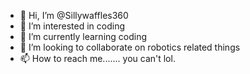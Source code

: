 - 👋 Hi, I’m @Sillywaffles360
- 👀 I’m interested in coding
- 🌱 I’m currently learning coding
- 💞️ I’m looking to collaborate on robotics related things
- 📫 How to reach me....... you can't lol.

<!---
Sillywaffles360/Sillywaffles360 is a ✨ special ✨ repository because its `README.md` (this file) appears on your GitHub profile.
You can click the Preview link to take a look at your changes.
--->
